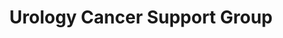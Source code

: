 ---
title: Urology Cancer Support Group
description: We offer informal friendly and mutual advice to patients, their partners and carers. Opportunities to discuss and share their experiences. A buddy system for one to one support. We welcome visiting health professionals to talk about their area of expertise signposting to other organisations that can help.
times:
- Please enquire for dates and times
cost: Free
location: St George's Community Centre
signup: false
---